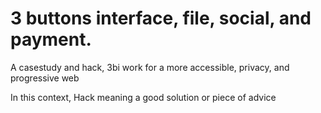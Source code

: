# 3 buttons interface, file, social, and payment.

A casestudy and hack, 3bi work for a more accessible, privacy, and progressive web

In this context, Hack meaning a good solution or piece of advice

